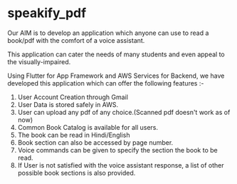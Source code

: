 # speakify_pdf

Our AIM is to develop an application which anyone can use to read a book/pdf with the comfort of a voice assistant.

This application can cater the needs of many students and even appeal to the visually-impaired.

Using Flutter for App Framework and AWS Services for Backend, we have developed this application which can offer the following features :-

1. User Account Creation through Gmail
2. User Data is stored safely in AWS.
3. User can upload any pdf of any choice.(Scanned pdf doesn't work as of now)
4. Common Book Catalog is available for all users.
5. The book can be read in Hindi/English
6. Book section can also be accessed by page number.
7. Voice commands can be given to specify the section the book to be read.
8. If User is not satisfied with the voice assistant response, a list of other possible book sections is also provided.
